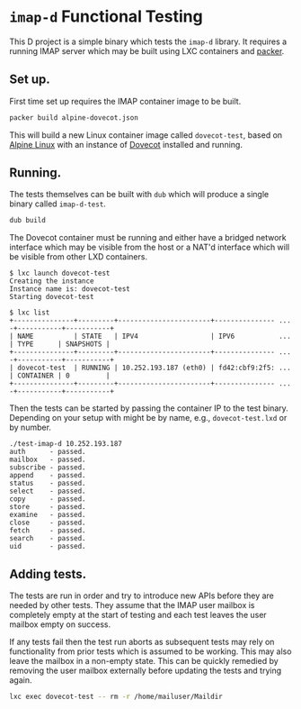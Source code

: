 # `imap-d` Functional Testing

This D project is a simple binary which tests the `imap-d` library.  It requires a running IMAP
server which may be built using LXC containers and [packer](https://packer.io).

## Set up.

First time set up requires the IMAP container image to be built.

```bash
packer build alpine-dovecot.json
```

This will build a new Linux container image called `dovecot-test`, based on [Alpine Linux](https://alpinelinux.org) with an
instance of [Dovecot](https://www.dovecot.org) installed and running.

## Running.

The tests themselves can be built with `dub` which will produce a single binary called `imap-d-test`.

```bash
dub build
```

The Dovecot container must be running and either have a bridged network interface which may be
visible from the host or a NAT'd interface which will be visible from other LXD containers.

```console
$ lxc launch dovecot-test
Creating the instance
Instance name is: dovecot-test
Starting dovecot-test

$ lxc list
+---------------+---------+-----------------------+--------------- ... -+-----------+-----------+
| NAME          | STATE   | IPV4                  | IPV6           ...  | TYPE      | SNAPSHOTS |
+---------------+---------+-----------------------+--------------- ... -+-----------+-----------+
| dovecot-test  | RUNNING | 10.252.193.187 (eth0) | fd42:cbf9:2f5: ...  | CONTAINER | 0         |
+---------------+---------+-----------------------+--------------- ... -+-----------+-----------+
```

Then the tests can be started by passing the container IP to the test binary.  Depending on your
setup with might be by name, e.g., `dovecot-test.lxd` or by number.

```console
./test-imap-d 10.252.193.187
auth      - passed.
mailbox   - passed.
subscribe - passed.
append    - passed.
status    - passed.
select    - passed.
copy      - passed.
store     - passed.
examine   - passed.
close     - passed.
fetch     - passed.
search    - passed.
uid       - passed.
```

## Adding tests.

The tests are run in order and try to introduce new APIs before they are needed by other tests.
They assume that the IMAP user mailbox is completely empty at the start of testing and each test
leaves the user mailbox empty on success.

If any tests fail then the test run aborts as subsequent tests may rely on functionality from prior
tests which is assumed to be working.  This may also leave the mailbox in a non-empty state.  This
can be quickly remedied by removing the user mailbox externally before updating the tests and trying
again.

```bash
lxc exec dovecot-test -- rm -r /home/mailuser/Maildir
```

